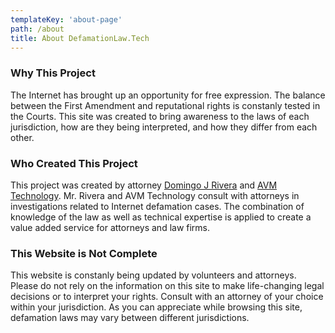 ```yaml
---
templateKey: 'about-page'
path: /about
title: About DefamationLaw.Tech
---
```

### Why This Project
The Internet has brought up an opportunity for free expression.  The balance between the First Amendment and reputational rights is constanly tested in the Courts.  This site was created to bring awareness to the laws of each jurisdiction, how are they being interpreted, and how they differ from each other.  

### Who Created This Project
This project was created by attorney [Domingo J Rivera](https://www.icyberlaw.com) and [AVM Technology](http://www.infosecusa.com).  Mr. Rivera and AVM Technology consult with attorneys in investigations related to Internet defamation cases. The combination of knowledge of the law as well as technical expertise is applied to create a value added service for attorneys and law firms.

### This Website is Not Complete
This website is constanly being updated by volunteers and attorneys.  Please do not rely on the information on this site to make life-changing legal decisions or to interpret your rights.  Consult with an attorney of your choice within your jurisdiction.  As you can appreciate while browsing this site, defamation laws may vary between different jurisdictions.  